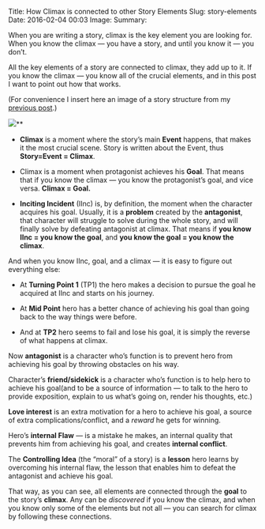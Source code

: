Title: How Climax is connected to other Story Elements
Slug: story-elements
Date: 2016-02-04 00:03
Image: 
Summary: 


When you are writing a story, climax is the key element you are looking for. When you know the climax — you have a story, and until you know it — you don’t.

All the key elements of a story are connected to climax, they add up to it. If you know the climax — you know all of the crucial elements, and in this post I want to point out how that works.

(For convenience I insert here an image of a story structure from my [previous post](https://medium.com/@rayalez/story-structure-5da799745034).)

![](https://medium2.global.ssl.fastly.net/max/2054/1*NefyLaPTXueKvHE3UkBa_Q.png)**

* **Climax** is a moment where the story’s main **Event** happens, that makes it the most crucial scene. Story is written about the Event, thus **Story=Event = Climax**.

* Climax is a moment when protagonist achieves his **Goal**. That means that if you know the climax — you know the protagonist’s goal, and vice versa. **Climax = Goal.**

* **Inciting Incident** (IInc) is, by definition, the moment when the character acquires his goal. Usually, it is a **problem** created by the **antagonist**, that character will struggle to solve during the whole story, and will finally solve by defeating antagonist at climax. That means if **you know IInc = you know the goal**, and **you know the goal = you know the climax**.

And when you know IInc, goal, and a climax — it is easy to figure out everything else:

* At **Turning Point 1** (TP1) the hero makes a decision to pursue the goal he acquired at IInc and starts on his journey.

* At **Mid Point** hero has a better chance of achieving his goal than going back to the way things were before.

* And at **TP2** hero seems to fail and lose his goal, it is simply the reverse of what happens at climax.

Now **antagonist** is a character who’s function is to prevent hero from achieving his goal by throwing obstacles on his way.

Character’s **friend/sidekick** is a character who’s function is to help hero to achieve his goal(and to be a source of information — to talk to the hero to provide exposition, explain to us what’s going on, render his thoughts, etc.)

**Love interest** is an extra motivation for a hero to achieve his goal, a source of extra complications/conflict, and a *reward* he gets for winning.

Hero’s **internal Flaw** — is a mistake he makes, an internal quality that prevents him from achieving his goal, and creates **internal conflict**.

The **Controlling Idea** (the “moral” of a story) is a **lesson** hero learns by overcoming his internal flaw, the lesson that enables him to defeat the antagonist and achieve his goal.

That way, as you can see, all elements are connected through the **goal** to the story’s **climax**. Any can be *discovered* if you know the climax, and when you know only some of the elements but not all — you can search for climax by following these connections.
